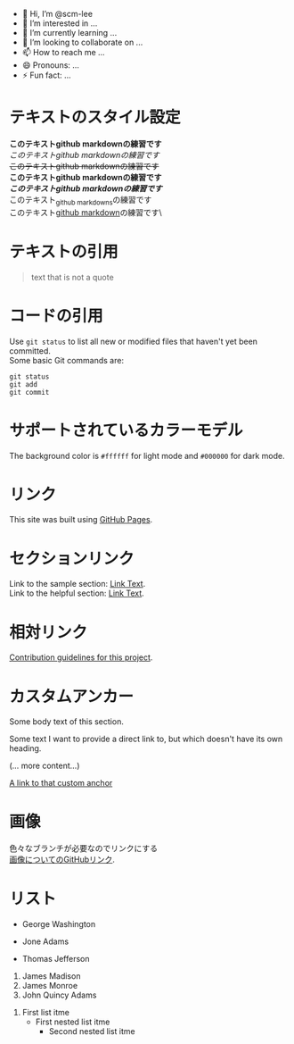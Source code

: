 - 👋 Hi, I’m @scm-lee
- 👀 I’m interested in ...
- 🌱 I’m currently learning ...
- 💞️ I’m looking to collaborate on ...
- 📫 How to reach me ...
- 😄 Pronouns: ...
- ⚡ Fun fact: ...

<!---
scm-lee/scm-lee is a ✨ special ✨ repository because its `README.md` (this file) appears on your GitHub profile.
You can click the Preview link to take a look at your changes.
--->

# テキストのスタイル設定

**このテキストgithub markdownの練習です**\
_このテキストgithub markdownの練習です_\
~~このテキストgithub markdownの練習です~~\
**このテキストgithub markdownの練習です**\
***このテキストgithub markdownの練習です***\
このテキスト<sub>github markdowns</sub>の練習です\
このテキスト<ins>github markdown</ins>の練習です\

# テキストの引用

> text that is not a quote

# コードの引用
Use `git status` to list all new or modified files that haven't yet been committed.\
Some basic Git commands are:
```
git status
git add
git commit
```

# サポートされているカラーモデル
The background color is `#ffffff` for light mode and `#000000` for dark mode.

# リンク
This site was built using [GitHub Pages](https://pages.github.com/).

# セクションリンク
Link to the sample section: [Link Text](#sample-section).\
Link to the helpful section: [Link Text](#thisll-be-a-helpful-section-about-the-greek-letter-Θ).

# 相対リンク
<!-- 遷移されることを確認しました -->
[Contribution guidelines for this project](doc/CONTRIBUTING.md).

# カスタムアンカー
Some body text of this section.

<a name="my-custom-anchor-point"></a>
Some text I want to provide a direct link to, but which doesn't have its own heading.

(… more content…)

[A link to that custom anchor](#my-custom-anchor-point)

# 画像
色々なブランチが必要なのでリンクにする\
[画像についてのGitHubリンク](https://docs.github.com/ja/get-started/writing-on-github/getting-started-with-writing-and-formatting-on-github/basic-writing-and-formatting-syntax#images).

# リスト
- George Washington
* Jone Adams
+ Thomas Jefferson

1. James Madison
2. James Monroe
3. John Quincy Adams
<!-- -->
1. First list itme
   - First nested list itme
     - Second nested list itme
